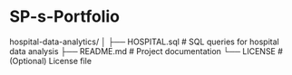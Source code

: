 # SP-s-Portfolio

hospital-data-analytics/
│
├── HOSPITAL.sql       # SQL queries for hospital data analysis
├── README.md          # Project documentation
└── LICENSE            # (Optional) License file

